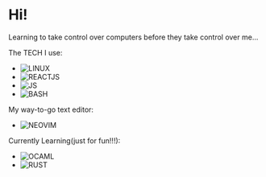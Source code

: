 # Hi!
Learning to take control over computers before they take control over me...

The TECH I use:
- ![LINUX](https://img.shields.io/badge/-LINUX-FCC624?logo=linux&logoColor=black&style=for-the-badge)
- ![REACTJS](https://img.shields.io/badge/-REACTJS-1A1D23?logo=react&logoColor=149ECA&style=for-the-badge)
- ![JS](https://img.shields.io/badge/-JAVASCRIPT-F7DF1E?logo=javascript&logoColor=black&style=for-the-badge)
- ![BASH](https://img.shields.io/badge/-SHELL%20SCRIPT-4EAA25?logo=gnubash&logoColor=black&style=for-the-badge)

My way-to-go text editor:
- ![NEOVIM](https://img.shields.io/badge/-NEOVIM-57A143?logo=neovim&logoColor=black&style=for-the-badge)

Currently Learning(just for fun!!!):
- ![OCAML](https://img.shields.io/badge/-OCAML-EC6813?logo=ocaml&logoColor=black&style=for-the-badge)
- ![RUST](https://img.shields.io/badge/-RUST-000000?logo=ocaml&logoColor=black&style=for-the-badge)
<!---
th3m45t3rm1nd/th3m45t3rm1nd is a ✨ special ✨ repository because its `README.md` (this file) appears on your GitHub profile.
You can click the Preview link to take a look at your changes.
--->
